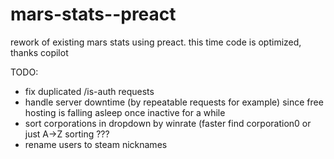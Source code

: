 # mars-stats--preact

rework of existing mars stats using preact. this time code is optimized, thanks copilot

TODO:

- fix duplicated /is-auth requests
- handle server downtime (by repeatable requests for example) since free hosting is falling asleep once inactive for a while
- sort corporations in dropdown by winrate (faster find corporation0 or just A->Z sorting ???
- rename users to steam nicknames
